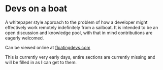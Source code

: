 # Devs on a boat

A whitepaper style approach to the problem of how a developer might effectively work remotely indefinitely from a sailboat. It is intended to be an open discussion and knowledge pool, with that in mind contributions are eagerly welcomed.

Can be viewed online at [floatingdevs.com](floatingdevs.com)

This is currently very early days, entire sections are currently missing and will be filled in as I can get to them.